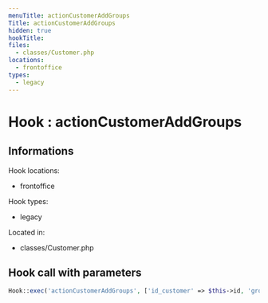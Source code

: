 ```yaml
---
menuTitle: actionCustomerAddGroups
Title: actionCustomerAddGroups
hidden: true
hookTitle: 
files:
  - classes/Customer.php
locations:
  - frontoffice
types:
  - legacy
---
```


# Hook : actionCustomerAddGroups

## Informations

Hook locations: 
  - frontoffice

Hook types: 
  - legacy

Located in: 
  - classes/Customer.php

## Hook call with parameters

```php
Hook::exec('actionCustomerAddGroups', ['id_customer' => $this->id, 'groups' => $groups]);
```